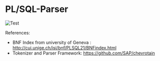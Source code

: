 # PL/SQL-Parser

![Test](https://github.com/phartenfeller/plsql-parser/workflows/Test/badge.svg)

References:
- BNF Index from university of Geneva : http://cui.unige.ch/isi/bnf/PLSQL21/BNFindex.html
- Tokenizer and Parser Framework: https://github.com/SAP/chevrotain
